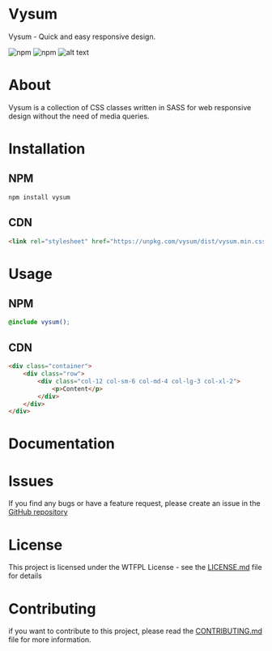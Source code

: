 # Vysum
Vysum - Quick and easy responsive design.

![npm](https://img.shields.io/npm/v/vysum)
![npm](https://img.shields.io/npm/dt/vysum)
![alt text](https://img.shields.io/github/license/zentyk/vysum "License")

# About
Vysum is a collection of CSS classes written in SASS for web responsive design without the need of media queries.

# Installation
## NPM
```bash
npm install vysum
```

## CDN
```html
<link rel="stylesheet" href="https://unpkg.com/vysum/dist/vysum.min.css">
```

# Usage

## NPM
```scss
@include vysum();
```

## CDN
```html
<div class="container">
    <div class="row">
        <div class="col-12 col-sm-6 col-md-4 col-lg-3 col-xl-2">
            <p>Content</p>
        </div>
    </div>
</div>
```

# Documentation

# Issues
If you find any bugs or have a feature request, please create an issue in the [GitHub repository]()

# License
This project is licensed under the WTFPL License - see the [LICENSE.md](LICENSE.md) file for details

# Contributing
if you want to contribute to this project, please read the [CONTRIBUTING.md](CONTRIBUTING.md) file for more information.